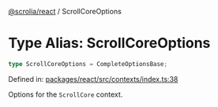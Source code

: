 [@scrolia/react](../README.md) / ScrollCoreOptions

# Type Alias: ScrollCoreOptions

```ts
type ScrollCoreOptions = CompleteOptionsBase;
```

Defined in: [packages/react/src/contexts/index.ts:38](https://github.com/alpheustangs/scrolia/blob/e478c3598c4b753ead9de3dc691e6078680b80a3/packages/react/src/contexts/index.ts#L38)

Options for the `ScrollCore` context.
